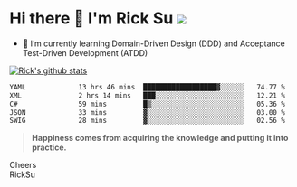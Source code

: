 # Hi there 👋 I'm Rick Su ![](https://komarev.com/ghpvc/?username=ricksu978)
<!--
**ricksu978/ricksu978** is a ✨ _special_ ✨ repository because its `README.md` (this file) appears on your GitHub profile.

Here are some ideas to get you started:

- 🔭 I’m currently working on ...
-->
- 🌱 I’m currently learning Domain-Driven Design (DDD) and Acceptance Test-Driven Development (ATDD)
<!--
- 👯 I’m looking to collaborate on ...
- 🤔 I’m looking for help with ...
- 💬 Ask me about ...
- 📫 How to reach me: ...
- 😄 Pronouns: ...
- ⚡ Fun fact: ...
-->
[![Rick's github stats](https://github-readme-stats.vercel.app/api?username=ricksu978&theme=dark)](https://github.com/ricksu978/ricksu978)

<!--START_SECTION:waka-->

```txt
YAML             13 hrs 46 mins  ██████████████████▓░░░░░░   74.77 %
XML              2 hrs 14 mins   ███░░░░░░░░░░░░░░░░░░░░░░   12.21 %
C#               59 mins         █▒░░░░░░░░░░░░░░░░░░░░░░░   05.36 %
JSON             33 mins         ▓░░░░░░░░░░░░░░░░░░░░░░░░   03.00 %
SWIG             28 mins         ▓░░░░░░░░░░░░░░░░░░░░░░░░   02.56 %
```

<!--END_SECTION:waka-->

> **Happiness comes from acquiring the knowledge and putting it into practice.**

Cheers  
RickSu 
